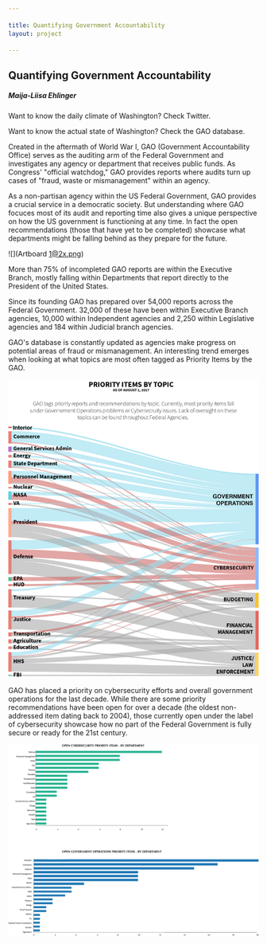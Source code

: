 ```yaml
---

title: Quantifying Government Accountability
layout: project

---
```


## Quantifying Government Accountability

##### Maija-Liisa Ehlinger



Want to know the daily climate of Washington?
Check Twitter.

Want to know the actual state of Washington?
Check the GAO database. 

Created in the aftermath of World War I, GAO (Government Accountability Office) serves as the auditing arm of the Federal Government and investigates any agency or department that receives public funds. As Congress' "official watchdog," GAO provides reports where audits turn up cases of "fraud, waste or mismanagement" within an agency. 

As a non-partisan agency within the US Federal Government, GAO provides a crucial service in a democratic society. But understanding where GAO focuces most of its audit and reporting time also gives a unique perspective on how the US government is functioning at any time. In fact the open recommendations (those that have yet to be completed) showcase what departments might be falling behind as they prepare for the future. 



![](Artboard 1@2x.png)


More than 75% of incompleted GAO reports are within the Executive Branch, mostly falling within Departments that report directly to the President of the United States.

Since its founding GAO has prepared over 54,000 reports across the Federal Government. 32,000 of these have been within Executive Branch agencies, 10,000 within Independent agencies and 2,250 within Legislative agencies and 184 within Judicial branch agencies. 

GAO's database is constantly updated as agencies make progress on potential areas of fraud or mismanagement. An interesting trend emerges when looking at what topics are most often tagged as Priority Items by the GAO. 

![](SANKEYGAO.png) 

GAO has placed a priority on cybersecurity efforts and overall government operations for the last decade. While there are some priority recommendations have been open for over a decade (the oldest non-addressed item dating back to 2004), those currently open under the label of cybersecurity showcase how no part of the Federal Government is fully secure or ready for the 21st century.



![](diffpriority.png)


